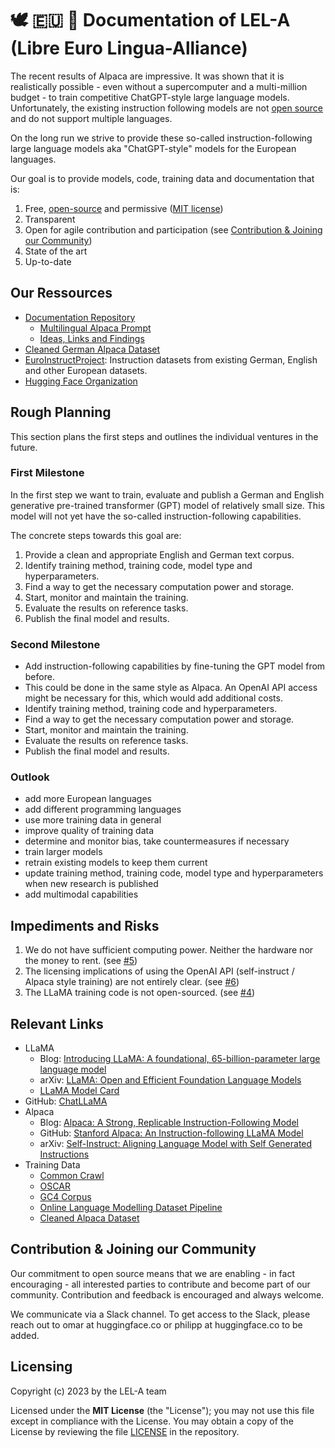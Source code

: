 # 🕊️ 🇪🇺 💬 Documentation of LEL-A (Libre Euro Lingua-Alliance)
The recent results of Alpaca are impressive.
It was shown that it is realistically possible -
even without a supercomputer and a multi-million budget -
to train competitive ChatGPT-style large language models.
Unfortunately, the existing instruction following models are
not [open source](https://opensource.org/osd/)
and do not support multiple languages.

On the long run we strive to provide these so-called
instruction-following large language models
aka "ChatGPT-style" models for the European languages.

Our goal is to provide models, code, training data and
documentation that is:
1. Free, [open-source](https://opensource.org/osd/) and permissive ([MIT license](https://en.wikipedia.org/wiki/MIT_License))
2. Transparent
3. Open for agile contribution and participation (see [Contribution & Joining our Community](#contribution--joining-our-community))
4. State of the art
5. Up-to-date

## Our Ressources
- [Documentation Repository](https://github.com/LEL-A/doc)
  - [Multilingual Alpaca Prompt](https://github.com/LEL-A/doc/blob/main/alpaca_prompt.md)
  - [Ideas, Links and Findings](https://github.com/LEL-A/doc/blob/main/ideas_links_findings.md)
- [Cleaned German Alpaca Dataset](https://github.com/LEL-A/GerAlpacaDataCleaned)
- [EuroInstructProject](https://github.com/LEL-A/EuroInstructProject): Instruction datasets from existing German, English and other European datasets.
- [Hugging Face Organization](https://huggingface.co/LEL-A)

## Rough Planning
This section plans the first steps and
outlines the individual ventures in the future.

### First Milestone
In the first step we want to train, evaluate and publish
a German and English generative pre-trained transformer
(GPT) model of relatively small size. This model will not
yet have the so-called instruction-following capabilities.

The concrete steps towards this goal are:
1. Provide a clean and appropriate English and German text corpus.
2. Identify training method, training code, model type and hyperparameters.
3. Find a way to get the necessary computation power and storage.
4. Start, monitor and maintain the training.
5. Evaluate the results on reference tasks.
6. Publish the final model and results.

### Second Milestone
- Add instruction-following capabilities by fine-tuning the GPT model from before.
- This could be done in the same style as Alpaca.
An OpenAI API access might be necessary for this, which would add additional costs.
- Identify training method, training code and hyperparameters.
- Find a way to get the necessary computation power and storage.
- Start, monitor and maintain the training.
- Evaluate the results on reference tasks.
- Publish the final model and results.

### Outlook
- add more European languages
- add different programming languages
- use more training data in general
- improve quality of training data
- determine and monitor bias, take countermeasures if necessary
- train larger models
- retrain existing models to keep them current
- update training method, training code, model type and hyperparameters when new research is published
- add multimodal capabilities

## Impediments and Risks
1. We do not have sufficient computing power. Neither the hardware nor the money to rent.
(see [#5](https://github.com/LEL-A/doc/issues/5))
2. The licensing implications of using the OpenAI API (self-instruct / Alpaca style training) are not entirely clear.
(see [#6](https://github.com/LEL-A/doc/issues/6))
3. The LLaMA training code is not open-sourced.
(see [#4](https://github.com/LEL-A/doc/issues/4))

## Relevant Links
- LLaMA
  - Blog: [Introducing LLaMA: A foundational, 65-billion-parameter large language model](https://ai.facebook.com/blog/large-language-model-llama-meta-ai/)
  - arXiv: [LLaMA: Open and Efficient Foundation Language Models](https://arxiv.org/abs/2302.13971)
  - [LLaMA Model Card](https://github.com/facebookresearch/llama/blob/main/MODEL_CARD.md)
- GitHub: [ChatLLaMA](https://github.com/juncongmoo/chatllama)
- Alpaca
  - Blog: [Alpaca: A Strong, Replicable Instruction-Following Model](https://crfm.stanford.edu/2023/03/13/alpaca.html)
  - GitHub: [Stanford Alpaca: An Instruction-following LLaMA Model](https://github.com/tatsu-lab/stanford_alpaca)
  - arXiv: [Self-Instruct: Aligning Language Model with Self Generated Instructions](https://arxiv.org/abs/2212.10560)
- Training Data
  - [Common Crawl](https://commoncrawl.org/)
  - [OSCAR](https://oscar-project.github.io/documentation/)
  - [GC4 Corpus](https://german-nlp-group.github.io/projects/gc4-corpus.html)
  - [Online Language Modelling Dataset Pipeline](https://github.com/huggingface/olm-datasets)
  - [Cleaned Alpaca Dataset](https://github.com/gururise/AlpacaDataCleaned)

## Contribution & Joining our Community
Our commitment to open source means that we are enabling - in fact encouraging - all interested parties
to contribute and become part of our community.
Contribution and feedback is encouraged and always welcome.

We communicate via a Slack channel. To get access to the Slack, please reach out to omar at huggingface.co or philipp at huggingface.co to be added.

## Licensing
Copyright (c) 2023 by the LEL-A team

Licensed under the **MIT License** (the "License"); you may not use this file except in compliance with the License.
You may obtain a copy of the License by reviewing the file
[LICENSE](https://raw.githubusercontent.com/LEL-A/doc/main/LICENSE) in the repository.
